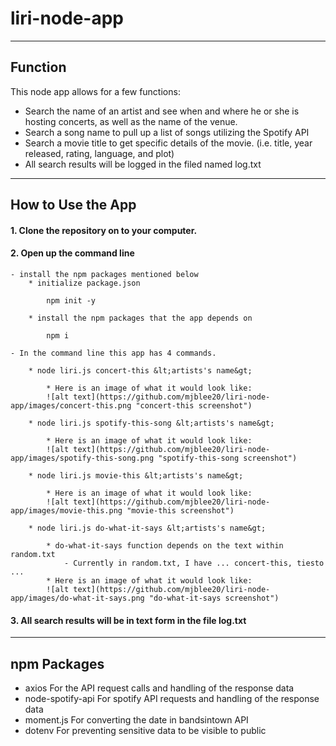 # liri-node-app

--- 

## Function

This node app allows for a few functions: 
* Search the name of an artist and see when and where he or she is hosting concerts, as well as the name of the venue.
* Search a song name to pull up a list of songs utilizing the Spotify API
* Search a movie title to get specific details of the movie. (i.e. title, year released, rating, language, and plot)
* All search results will be logged in the filed named log.txt

---

## How to Use the App

#### 1. Clone the repository on to your computer. 
#### 2. Open up the command line
    - install the npm packages mentioned below
        * initialize package.json
        
            npm init -y

        * install the npm packages that the app depends on

            npm i

    - In the command line this app has 4 commands.

        * node liri.js concert-this &lt;artists's name&gt;

            * Here is an image of what it would look like:
            ![alt text](https://github.com/mjblee20/liri-node-app/images/concert-this.png "concert-this screenshot")

        * node liri.js spotify-this-song &lt;artists's name&gt;

            * Here is an image of what it would look like:
            ![alt text](https://github.com/mjblee20/liri-node-app/images/spotify-this-song.png "spotify-this-song screenshot")

        * node liri.js movie-this &lt;artists's name&gt;

            * Here is an image of what it would look like:
            ![alt text](https://github.com/mjblee20/liri-node-app/images/movie-this.png "movie-this screenshot")

        * node liri.js do-what-it-says &lt;artists's name&gt;
        
            * do-what-it-says function depends on the text within random.txt
                - Currently in random.txt, I have ... concert-this, tiesto ...
            * Here is an image of what it would look like:
            ![alt text](https://github.com/mjblee20/liri-node-app/images/do-what-it-says.png "do-what-it-says screenshot")
            
#### 3. All search results will be in text form in the file log.txt

---

## npm Packages

* axios
    For the API request calls and handling of the response data
* node-spotify-api
    For spotify API requests and handling of the response data
* moment.js
    For converting the date in bandsintown API
* dotenv
    For preventing sensitive data to be visible to public

